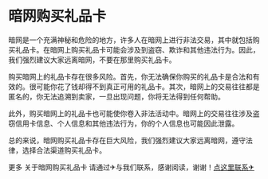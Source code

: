 # 暗网购买礼品卡

暗网是一个充满神秘和危险的地方，许多人在暗网上进行非法交易，其中就包括购买礼品卡。在暗网上购买礼品卡可能会涉及到盗窃、欺诈和其他违法行为。因此，我们强烈建议大家远离暗网，不要在那里购买礼品卡。

购买暗网上的礼品卡存在很多风险。首先，你无法确保你购买的礼品卡是合法和有效的。很可能你花了钱却得不到真正可用的礼品卡。其次，暗网上的交易往往都是匿名的，你无法追溯到卖家，一旦出现问题，你将无法得到任何帮助。

此外，购买暗网上的礼品卡也可能使你卷入非法活动中。暗网上的交易往往涉及盗窃信用卡信息、个人信息和其他违法行为，你的个人信息也可能因此泄露。

总的来说，暗网购买礼品卡存在巨大风险，我们强烈建议大家远离暗网，遵守法律，选择合法渠道购买礼品卡。

更多 关于暗网购买礼品卡 请通过✈与我们联系，感谢阅读，谢谢！[点这里联系✈](https://1.k02.cc)